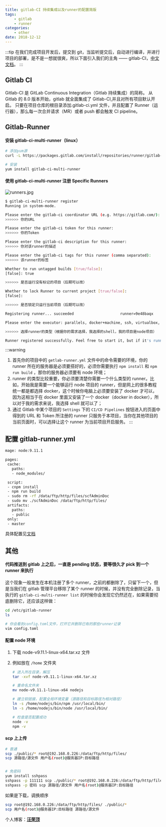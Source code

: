 ```yaml
---
title: gitlab-CI 持续集成以及runner的配置简版
tags:
    - gitlab
    - runner
categories:
    - other
date: 2018-12-12
---
```


:::tip
在我们完成项目开发后，提交到 git，当监听提交后，自动进行编译，并进行项目的部署，是不是一想就很爽，所以下面引入我们的主角 —— gitlab-CI，[中文文档](https://fennay.github.io/gitlab-ci-cn/)。
:::

<!-- more -->

## Gitlab CI

Gitlab-CI 是 GitLab Continuous Integration（Gitlab 持续集成）的简称。
从 Gitlab 的 8.0 版本开始，gitlab 就全面集成了 Gitlab-CI,并且对所有项目默认开启。
只要在项目仓库的根目录添加.gitlab-ci.yml 文件，并且配置了 Runner（运行器），那么每一次合并请求（MR）或者 push 都会触发 CI pipeline。

## Gitlab-Runner

#### 安装 gitlab-ci-multi-runner（linux）

```bash
# 添加yum源
curl -L https://packages.gitlab.com/install/repositories/runner/gitlab-ci-multi-runner/script.rpm.sh | sudo bash

# 安装
yum install gitlab-ci-multi-runner
```

#### 使用 gitlab-ci-multi-runner 注册 Specific Runners

![runners.jpg](https://upload-images.jianshu.io/upload_images/4660406-23e31a052864a7a0.jpg?imageMogr2/auto-orient/strip%7CimageView2/2/w/1240)

```bash
$ gitlab-ci-multi-runner register
Running in system-mode.

Please enter the gitlab-ci coordinator URL (e.g. https://gitlab.com/):
>>>>>> 你的URL

Please enter the gitlab-ci token for this runner:
>>>>>> 你的Token

Please enter the gitlab-ci description for this runner:
>>>>>> 你对该runner的描述

Please enter the gitlab-ci tags for this runner (comma separated):
>>>>>> 该runner的标签

Whether to run untagged builds [true/false]:
[false]: true

>>>>>> 是否运行没有标记的项目（后期可以改）

Whether to lock Runner to current project [true/false]:
[false]:

>>>>>> 是否锁定只运行当前项目（后期可以改）

Registering runner... succeeded                     runner=9e48baqx

Please enter the executor: parallels, docker+machine, ssh, virtualbox, docker-ssh+machine, kubernetes, docker, docker-ssh, shell:

>>>>>> 选择runner的类型（根据你的需求选择，我选择的shell，我的项目是node项目）

Runner registered successfully. Feel free to start it, but if it's running already the config should be automatically reloaded!
```

:::warning

1. 首先你的项目中的 `getlab-runner.yml` 文件中的命令需要的环境，你的 runner 所在的服务器是必须要搭好的，必须你需要执行 `npm install` 和 `npm run build` ，那你的服务器必须要有 node 环境；
2. runner 的类型比较重要，你必须要清楚你需要一个什么类型的 runner。比如，开始我是需要一个能够运行 node 项目的 runner，但是网上的很多教程统一都是都选择 docker，这个时候你电脑上必须要安装了 docker 才可以，因为这相当于在 docker 里面又安装了一个 docker（docker in docker），所以对于我的需求来说，我选择 shell 就可以了；
3. 通过 Gitlab 中某个项目的 `Settings` 下的 `CI/CD Pipelines` 按钮进入的页面中得到的 URL 和 Token 所注册的 runner 只服务于本项目，当你在其他项目的当前页面时，可以选择让这个 runner 为当前项目开启服务。
   :::

## 配置 gitlab-runner.yml

```bash
mage: node:9.11.1

pages:
 cache:
   paths:
   - node_modules/

 script:
 - cnpm install
 - npm run build
 - sudo rm -rf /data/ftp/http/files/scfAdminDoc
 - sudo mv ./scfAdminDoc /data/ftp/http/files/
 artifacts:
   paths:
   - public
 only:
 - master
```

具体配置见[文档](https://fennay.github.io/gitlab-ci-cn/gitlab-ci-yaml.html)

## 其他

#### 代码推送到 gitlab 上之后，一直是 pending 状态，要等很久才 pick 到一个 runner 来执行

这个现象一般发生在本机注册了多个 runner，之前的都删除了，只留下一个，但是当我们在 gitlab 管理平台移除了某个 runner 的时候，并没有完全删除记录，当执行的 `gitlab-ci-multi-runner list` 的时候你会发现它仍然还在，如果需要彻底删除它，还应该这样做：

```bash
cd /etc/gitlab-runner
ls

# 你会看到config.toml文件，打开它并删除已有的那些runner记录
vim config.toml
```

#### 配置 node 环境

1. 下载 node-v9.11.1-linux-x64.tar.xz 文件
2. 例如放在 `/home` 文件夹

    ```bash
    # 进入所在目录，解压
    tar -xvf node-v9.11.1-linux-x64.tar.xz

    # 重命名文件夹
    mv node-v9.11.1-linux-x64 nodejs

    # 建立软链接，配置全局环境变量（源路径和目标路径为相对路径）
    ln -s /home/nodejs/bin/npm /usr/local/bin/
    ln -s /home/nodejs/bin/node /usr/local/bin/

    # 检查是否配置成功
    node -v
    npm -v
    ```

#### scp 上上传

```bash
# 普通
scp ./public/* root@192.168.0.226:/data/ftp/http/files/
scp 源路径/源文件 用户名(root)@服务器IP:目标路径


# 免密码
yum install sshpass
sshpass -p 111111 scp ./public/* root@192.168.0.226:/data/ftp/http/files/
sshpass -p 密码 scp 源路径/源文件 用户名(root)@服务器IP:目标路径
```

如果是下载，调换顺序

```bash
scp root@192.168.0.226:/data/ftp/http/files/ ./public/*
scp 用户名(root)@服务器IP:目标路径 源路径/源文件
```

个人博客：[**汪荣顶**](www.fedtop.com)
